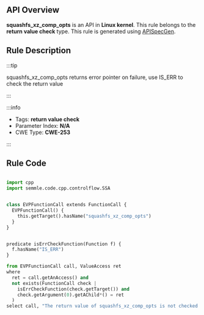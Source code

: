 ---
---


## API Overview
**squashfs_xz_comp_opts** is an API in **Linux kernel**. This rule belongs to the **return value check** type. This rule is generated using [APISpecGen](../../tools/APISpecGen).
## Rule Description

:::tip

squashfs_xz_comp_opts returns error pointer on failure, use IS_ERR to check the return value

:::

:::info

- Tags: **return value check**
- Parameter Index: **N/A**
- CWE Type: **CWE-253**

:::

## Rule Code
```python

import cpp
import semmle.code.cpp.controlflow.SSA


class EVPFunctionCall extends FunctionCall {
  EVPFunctionCall() {
    this.getTarget().hasName("squashfs_xz_comp_opts")
  }
}


predicate isErrCheckFunction(Function f) {
  f.hasName("IS_ERR") 
}

from EVPFunctionCall call, ValueAccess ret
where
  ret = call.getAnAccess() and
  not exists(FunctionCall check |
    isErrCheckFunction(check.getTarget()) and
    check.getArgument(0).getAChild*() = ret
  )
select call, "The return value of squashfs_xz_comp_opts is not checked with IS_ERR."
    
```